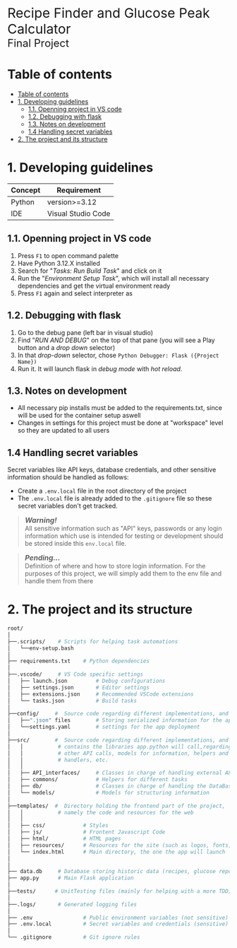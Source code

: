 <t style="font-size:30">Recipe Finder and Glucose Peak Calculator</t></br>
<t style="font-size:24">Final Project</t>

# Table of contents
- [Table of contents](#table-of-contents)
- [1. Developing guidelines](#1-developing-guidelines)
  - [1.1. Openning project in VS code](#11-openning-project-in-vs-code)
  - [1.2. Debugging with flask](#12-debugging-with-flask)
  - [1.3. Notes on development](#13-notes-on-development)
  - [1.4 Handling secret variables](#14-handling-secret-variables)
- [2. The project and its structure](#2-the-project-and-its-structure)

# 1. Developing guidelines

| Concept | Requirement        |
| ------- | ------------------ |
| Python  | version>=3.12      |
| IDE     | Visual Studio Code |

## 1.1. Openning project in VS code

1) Press `F1` to open command palette
2) Have Python 3.12.X installed
3) Search for "*Tasks: Run Build Task*" and click on it
4) Run the "*Environment Setup Task*", which will install all necessary dependencies and get the virtual environment ready
5) Press `F1` again and select interpreter as

## 1.2. Debugging with flask

1) Go to the debug pane (left bar in visual studio)
2) Find "*RUN AND DEBUG*" on the top of that pane (you will see a Play button and a *drop down* selector)
3) In that *drop-down* selector, chose `Python Debugger: Flask ({Project Name})`
4) Run it. It will launch flask in *debug mode* with *hot reload*.

## 1.3. Notes on development
- All necessary pip installs must be added to the requirements.txt, since will be used for the container setup aswell
- Changes in settings for this project must be done at "workspace" level so they are updated to all users

## 1.4 Handling secret variables

Secret variables like API keys, database credentials, and other sensitive information should be handled as follows:

- Create a `.env.local` file in the root directory of the project
- The `.env.local` file is already added to the `.gitignore` file so these secret variables don't get tracked.

><t style="font-size:16">***Warning!***</t></br>
>All sensitive information such as "API" keys, passwords or any login information which use is intended for testing or development should be stored inside this `env.local` file.

><t style="font-size:16">***Pending...***</t></br>
>Definition of where and how to store login information. For the purposes of this project, we will simply add them to the env file and handle them from there

# 2. The project and its structure

```bash
root/
│
├──.scripts/    # Scripts for helping task automations
│   └──env-setup.bash
│
├── requirements.txt    # Python dependencies
│
├──.vscode/     # VS Code specific settings
│   ├── launch.json         # Debug configurations
│   ├── settings.json       # Editor settings
│   ├── extensions.json     # Recommended VSCode extensions
│   └── tasks.json          # Build tasks
│
├──config/     #  Source code regarding different implementations, and
│   ├──".json" files        # Storing serialized information for the app
│   └──settings.yaml        # settings for the app deployment
│
├──src/        #  Source code regarding different implementations, and
│   │           # contains the libraries app.python will call,regarding   
│   │           # other API calls, models for information, helpers and 
│   │           # handlers, etc. 
│   │           
│   ├── API_interfaces/     # Classes in charge of handling external API communications
│   ├── commons/            # Helpers for different tasks
│   ├── db/                 # Classes in charge of handling the DataBase
│   └── models/             # Models for structuring information
│               
├──templates/  #  Directory holding the frontend part of the project,
│   │           # namely the code and resources for the web
│   │           
│   ├── css/            # Styles
│   ├── js/             # Frontent Javascript Code
│   ├── html/           # HTML pages
│   ├── resources/      # Resources for the site (such as logos, fonts, etc)
│   └── index.html      # Main directory, the one the app will launch
│
│
├── data.db     # Database storing historic data (recipes, glucose reports...)
├── app.py      # Main Flask application
│
├──tests/      # UnitTesting files (mainly for helping with a more TDD)
│
├──.logs/       # Generated logging files
│
├── .env                # Public environment variables (not sensitive)
├── .env.local          # Secret variables and credentials (sensitive)
│
└── .gitignore          # Git ignore rules

```
